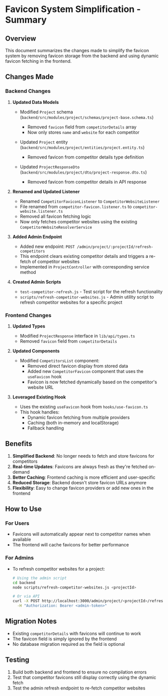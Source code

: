 # Favicon System Simplification - Summary

## Overview
This document summarizes the changes made to simplify the favicon system by removing favicon storage from the backend and using dynamic favicon fetching in the frontend.

## Changes Made

### Backend Changes

1. **Updated Data Models**
   - Modified `Project` schema (`backend/src/modules/project/schemas/project-base.schema.ts`)
     - Removed `favicon` field from `competitorDetails` array
     - Now only stores `name` and `website` for each competitor
   
   - Updated `Project` entity (`backend/src/modules/project/entities/project.entity.ts`)
     - Removed favicon from competitor details type definition
   
   - Updated `ProjectResponseDto` (`backend/src/modules/project/dto/project-response.dto.ts`)
     - Removed favicon from competitor details in API response

2. **Renamed and Updated Listener**
   - Renamed `CompetitorFaviconListener` to `CompetitorWebsiteListener`
   - File renamed from `competitor-favicon.listener.ts` to `competitor-website.listener.ts`
   - Removed all favicon fetching logic
   - Now only fetches competitor websites using the existing `CompetitorWebsiteResolverService`
   
3. **Added Admin Endpoint**
   - Added new endpoint: `POST /admin/project/:projectId/refresh-competitors`
   - This endpoint clears existing competitor details and triggers a re-fetch of competitor websites
   - Implemented in `ProjectController` with corresponding service method

4. **Created Admin Scripts**
   - `test-competitor-refresh.js` - Test script for the refresh functionality
   - `scripts/refresh-competitor-websites.js` - Admin utility script to refresh competitor websites for a specific project

### Frontend Changes

1. **Updated Types**
   - Modified `ProjectResponse` interface in `lib/api/types.ts`
   - Removed `favicon` field from `competitorDetails`

2. **Updated Components**
   - Modified `CompetitorsList` component:
     - Removed direct favicon display from stored data
     - Added new `CompetitorFavicon` component that uses the `useFavicon` hook
     - Favicon is now fetched dynamically based on the competitor's website URL
   
3. **Leveraged Existing Hook**
   - Uses the existing `useFavicon` hook from `hooks/use-favicon.ts`
   - This hook handles:
     - Dynamic favicon fetching from multiple providers
     - Caching (both in-memory and localStorage)
     - Fallback handling

## Benefits

1. **Simplified Backend**: No longer needs to fetch and store favicons for competitors
2. **Real-time Updates**: Favicons are always fresh as they're fetched on-demand
3. **Better Caching**: Frontend caching is more efficient and user-specific
4. **Reduced Storage**: Backend doesn't store favicon URLs anymore
5. **Flexibility**: Easy to change favicon providers or add new ones in the frontend

## How to Use

### For Users
- Favicons will automatically appear next to competitor names when available
- The frontend will cache favicons for better performance

### For Admins
- To refresh competitor websites for a project:
  ```bash
  # Using the admin script
  cd backend
  node scripts/refresh-competitor-websites.js <projectId>
  
  # Or via API
  curl -X POST http://localhost:3000/admin/project/<projectId>/refresh-competitors \
    -H "Authorization: Bearer <admin-token>"
  ```

## Migration Notes
- Existing `competitorDetails` with favicons will continue to work
- The favicon field is simply ignored by the frontend
- No database migration required as the field is optional

## Testing
1. Build both backend and frontend to ensure no compilation errors
2. Test that competitor favicons still display correctly using the dynamic fetch
3. Test the admin refresh endpoint to re-fetch competitor websites